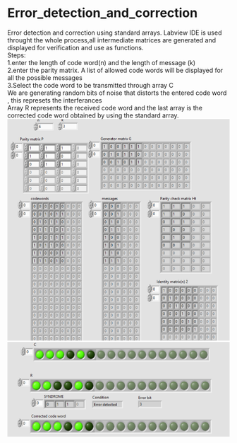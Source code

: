 # Error_detection_and_correction

Error detection and correction using standard arrays. Labview IDE is used throught the whole process,all intermediate matrices are generated and displayed for verification and use as functions.</br>
Steps:</br>
1.enter the length of code word(n) and the length of message (k)</br>
2.enter the parity matrix. A list of allowed code words will be displayed for all the possible messages</br>
3.Select the code word to be transmitted through array C</br>
We are generating random bits of noise that distorts the entered code word , this represets the interferances</br>
Array R represents the received code word and the last array is the corrected code word obtained by using the standard array.
![](images/1.PNG)
![](images/2.PNG)
